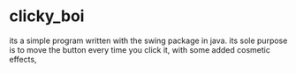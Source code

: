 # clicky_boi
its a simple program written with the swing package in java. its sole purpose is to move the button every time you click it, with some added cosmetic effects, 
